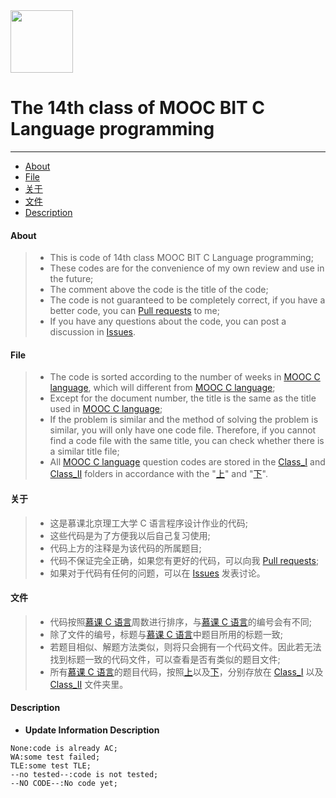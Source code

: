 <img src="https://www.emojidaquan.com/Uploads/image/202105/1621219923545111.gif" width="100" height="100" alt=""/>

# The 14th class of MOOC BIT C Language programming
---
- [About](#about)
- [File](#file)
- [关于](#关于)
- [文件](#文件)
- [Description](#description)
#### About
>- This is code of 14th class MOOC BIT C Language programming;
>- These codes are for the convenience of my own review and use in the future;
>- The comment above the code is the title of the code;
>- The code is not guaranteed to be completely correct, if you have a better code, you can [Pull requests](https://docs.github.com/en/github/collaborating-with-pull-requests/proposing-changes-to-your-work-with-pull-requests/creating-a-pull-request) to me;
>- If you have any questions about the code, you can post a discussion in [Issues](https://github.com/SeeChen/MOOC_C_Language/issues).
><!--If you want to view the problem-solving ideas, please click [here](https://google.com);
>- For the OJ test result of the code, please check the update information column, update information [Identification](#description).-->
#### File
>- The code is sorted according to the number of weeks in [MOOC C language](https://www.icourse163.org/course/BIT-20019), which will different from [MOOC C language](https://www.icourse163.org/course/BIT-20019);
>- Except for the document number, the title is the same as the title used in [MOOC C language](https://www.icourse163.org/course/BIT-20019);
>- If the problem is similar and the method of solving the problem is similar, you will only have one code file. Therefore, if you cannot find a code file with the same title, you can check whether there is a similar title file;
>- All [MOOC C language](https://www.icourse163.org/course/BIT-20019) question codes are stored in the [Class_I](https://github.com/SeeChen/MOOC_C_Language/tree/main/Class_I) and [Class_II](https://github.com/SeeChen/MOOC_C_Language/tree/main/Class_II) folders in accordance with the "[上](https://www.icourse163.org/course/BIT-20019)" and "[下](https://www.icourse163.org/course/BIT-46004)".
#### 关于
>- 这是慕课北京理工大学 C 语言程序设计作业的代码;
>- 这些代码是为了方便我以后自己复习使用;
>- 代码上方的注释是为该代码的所属题目;
>- 代码不保证完全正确，如果您有更好的代码，可以向我 [Pull requests](https://docs.github.com/en/github/collaborating-with-pull-requests/proposing-changes-to-your-work-with-pull-requests/creating-a-pull-request);
>- 如果对于代码有任何的问题，可以在 [Issues](https://github.com/SeeChen/MOOC_C_Language/issues) 发表讨论。
><!--若想查看题目的解题思路，请点击[这里](https://google.com);
>代码的 OJ 测试结果，请查看更新信息一栏,[更新信息标识](#description)。-->
#### 文件
>- 代码按照[慕课 C 语言](https://www.icourse163.org/course/BIT-20019)周数进行排序，与[慕课 C 语言](https://www.icourse163.org/course/BIT-20019)的编号会有不同;
>- 除了文件的编号，标题与[慕课 C 语言](https://www.icourse163.org/course/BIT-20019)中题目所用的标题一致;
>- 若题目相似、解题方法类似，则将只会拥有一个代码文件。因此若无法找到标题一致的代码文件，可以查看是否有类似的题目文件;
>- 所有[慕课 C 语言](https://www.icourse163.org/course/BIT-20019)的题目代码，按照[上](https://www.icourse163.org/course/BIT-20019)以及[下](https://www.icourse163.org/course/BIT-46004)，分别存放在 [Class_I](https://github.com/SeeChen/MOOC_C_Language/tree/main/Class_I) 以及 [Class_II](https://github.com/SeeChen/MOOC_C_Language/tree/main/Class_II) 文件夹里。
#### Description
- **Update Information Description**
```
None:code is already AC;
WA:some test failed;
TLE:some test TLE;
--no tested--:code is not tested;
--NO CODE--:No code yet;
```
